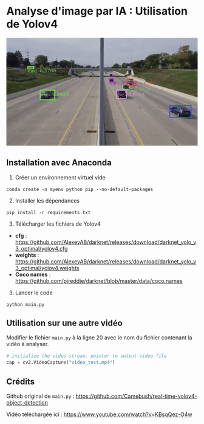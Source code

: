 # Analyse d'image par IA : Utilisation de Yolov4

![Gif exemple](exemple.gif)

## Installation avec Anaconda

1. Créer un environnement virtuel vide

```
conda create -n myenv python pip --no-default-packages
```

2. Installer les dépendances
```
pip install -r requirements.txt
```

3. Télécharger les fichiers de Yolov4

- **cfg** : https://github.com/AlexeyAB/darknet/releases/download/darknet_yolo_v3_optimal/yolov4.cfg
- **weights** : https://github.com/AlexeyAB/darknet/releases/download/darknet_yolo_v3_optimal/yolov4.weights
- **Coco names** : https://github.com/pjreddie/darknet/blob/master/data/coco.names

3. Lancer le code
```
python main.py
```

## Utilisation sur une autre vidéo

Modifier le fichier `main.py` à la ligne 20 avec le nom du fichier contenant la vidéo à analyser.

```python
# initialize the video stream, pointer to output video file
cap = cv2.VideoCapture("video_test.mp4")
```

## Crédits 

Github original de `main.py` : https://github.com/Camebush/real-time-yolov4-object-detection

Vidéo téléchargée ici :
https://www.youtube.com/watch?v=KBsqQez-O4w